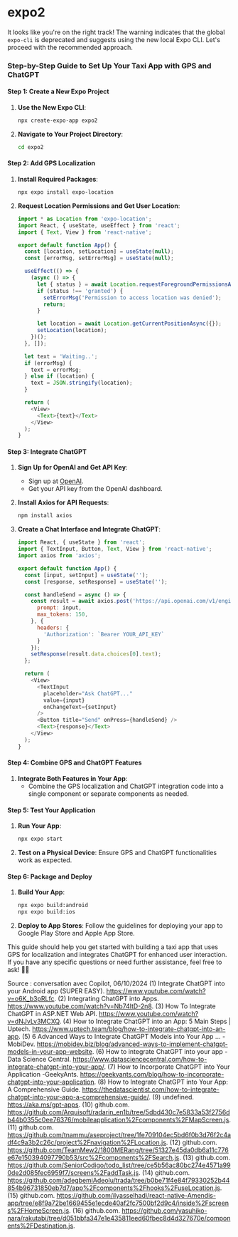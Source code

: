 # expo2
It looks like you're on the right track! The warning indicates that the global `expo-cli` is deprecated and suggests using the new local Expo CLI. Let's proceed with the recommended approach.

### Step-by-Step Guide to Set Up Your Taxi App with GPS and ChatGPT

#### Step 1: Create a New Expo Project
1. **Use the New Expo CLI**:
    ```sh
    npx create-expo-app expo2
    ```

2. **Navigate to Your Project Directory**:
    ```sh
    cd expo2
    ```

#### Step 2: Add GPS Localization
1. **Install Required Packages**:
    ```sh
    npx expo install expo-location
    ```

2. **Request Location Permissions and Get User Location**:
    ```javascript
    import * as Location from 'expo-location';
    import React, { useState, useEffect } from 'react';
    import { Text, View } from 'react-native';

    export default function App() {
      const [location, setLocation] = useState(null);
      const [errorMsg, setErrorMsg] = useState(null);

      useEffect(() => {
        (async () => {
          let { status } = await Location.requestForegroundPermissionsAsync();
          if (status !== 'granted') {
            setErrorMsg('Permission to access location was denied');
            return;
          }

          let location = await Location.getCurrentPositionAsync({});
          setLocation(location);
        })();
      }, []);

      let text = 'Waiting..';
      if (errorMsg) {
        text = errorMsg;
      } else if (location) {
        text = JSON.stringify(location);
      }

      return (
        <View>
          <Text>{text}</Text>
        </View>
      );
    }
    ```

#### Step 3: Integrate ChatGPT
1. **Sign Up for OpenAI and Get API Key**:
    - Sign up at [OpenAI](https://beta.openai.com/signup/).
    - Get your API key from the OpenAI dashboard.

2. **Install Axios for API Requests**:
    ```sh
    npm install axios
    ```

3. **Create a Chat Interface and Integrate ChatGPT**:
    ```javascript
    import React, { useState } from 'react';
    import { TextInput, Button, Text, View } from 'react-native';
    import axios from 'axios';

    export default function App() {
      const [input, setInput] = useState('');
      const [response, setResponse] = useState('');

      const handleSend = async () => {
        const result = await axios.post('https://api.openai.com/v1/engines/davinci-codex/completions', {
          prompt: input,
          max_tokens: 150,
        }, {
          headers: {
            'Authorization': `Bearer YOUR_API_KEY`
          }
        });
        setResponse(result.data.choices[0].text);
      };

      return (
        <View>
          <TextInput
            placeholder="Ask ChatGPT..."
            value={input}
            onChangeText={setInput}
          />
          <Button title="Send" onPress={handleSend} />
          <Text>{response}</Text>
        </View>
      );
    }
    ```

#### Step 4: Combine GPS and ChatGPT Features
1. **Integrate Both Features in Your App**:
    - Combine the GPS localization and ChatGPT integration code into a single component or separate components as needed.

#### Step 5: Test Your Application
1. **Run Your App**:
    ```sh
    npx expo start
    ```
2. **Test on a Physical Device**: Ensure GPS and ChatGPT functionalities work as expected.

#### Step 6: Package and Deploy
1. **Build Your App**:
    ```sh
    npx expo build:android
    npx expo build:ios
    ```
2. **Deploy to App Stores**: Follow the guidelines for deploying your app to Google Play Store and Apple App Store.

This guide should help you get started with building a taxi app that uses GPS for localization and integrates ChatGPT for enhanced user interaction. If you have any specific questions or need further assistance, feel free to ask! 🚖✨

Source : conversation avec Copilot, 06/10/2024
(1) Integrate ChatGPT into your Android app (SUPER EASY). https://www.youtube.com/watch?v=o6K_b3pRLfc.
(2) Integrating ChatGPT into Apps. https://www.youtube.com/watch?v=Nb74ltD-2n8.
(3) How To Integrate ChatGPT in ASP.NET Web API. https://www.youtube.com/watch?v=dNJvLv3MCXQ.
(4) How to Integrate ChatGPT into an App: 5 Main Steps | Uptech. https://www.uptech.team/blog/how-to-integrate-chatgpt-into-an-app.
(5) 6 Advanced Ways to Integrate ChatGPT Models into Your App ... - MobiDev. https://mobidev.biz/blog/advanced-ways-to-implement-chatgpt-models-in-your-app-website.
(6) How to integrate ChatGPT into your app - Data Science Central. https://www.datasciencecentral.com/how-to-integrate-chatgpt-into-your-app/.
(7) How to Incorporate ChatGPT into Your Application -GeekyAnts. https://geekyants.com/blog/how-to-incorporate-chatgpt-into-your-application.
(8) How to Integrate ChatGPT into Your App: A Comprehensive Guide. https://thedatascientist.com/how-to-integrate-chatgpt-into-your-app-a-comprehensive-guide/.
(9) undefined. https://aka.ms/gpt-apps.
(10) github.com. https://github.com/Arquisoft/radarin_en1b/tree/5dbd430c7e5833a53f2756db44b0355c0ee76376/mobileapplication%2Fcomponents%2FMapScreen.js.
(11) github.com. https://github.com/tnammu/aseproject/tree/1fe709104ec5bd6f0b3d76f2c4adf4c9a3b2c26c/project%2Fnavigation%2FLocation.js.
(12) github.com. https://github.com/TeamMew2/1800MERang/tree/51327e45da0db6a11c776e67e150394097790b53/src%2Fcomponents%2FSearch.js.
(13) github.com. https://github.com/SeniorCodigo/todo_list/tree/ce5b56ac80bc274e4571a990de2d085fec6959f7/screens%2FaddTask.js.
(14) github.com. https://github.com/adegbemiAdeolu/trada/tree/b0be71f4e84f79330252b44854b96731850eb7d7/app%2Fcomponents%2Fhooks%2FuseLocation.js.
(15) github.com. https://github.com/ilyasselhadi/react-native-Amendis-app/tree/e8f9a72be1669455e1ecde40af2fc7500bf2d9c4/inside%2Fscreens%2FHomeScreen.js.
(16) github.com. https://github.com/yasuhiko-nara/rakutabi/tree/d051bbfa347e1e435811eed60fbec8d4d327670e/components%2FDestination.js.
